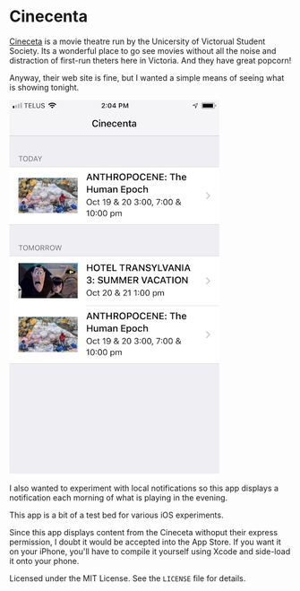# Cinecenta

[Cineceta](http://cinecenta.com) is a movie theatre run by the Unicersity of Victorual Student Society.  Its a wonderful place to go see movies without all the noise and distraction of first-run theters here in Victoria.  And they have great popcorn!

Anyway, their web site is fine, but I wanted a simple means of seeing what is showing tonight.  

![Screenshot](https://github.com/alldritt/Cinecenta/blob/master/Screenshots/Cinecenta.png?raw=true)

I also wanted to experiment with local notifications so this app displays a notification each morning of what is playing in the evening.

This app is a bit of a test bed for various iOS experiments.

Since this app displays content from the Cineceta withoput their express permission, I doubt it would be accepted into the App Store.  If you want it on your iPhone, you'll have to compile it yourself using Xcode and side-load it onto your phone.

Licensed under the MIT License.  See the `LICENSE` file for details.
